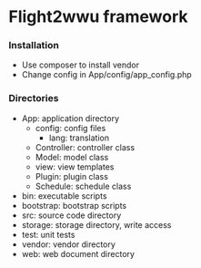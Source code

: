 # Flight2wwu framework

### Installation
 - Use composer to install vendor
 - Change config in App/config/app_config.php

### Directories
 - App: application directory
    - config: config files
      - lang: translation
    - Controller: controller class
    - Model: model class
    - view: view templates
    - Plugin: plugin class
    - Schedule: schedule class
 - bin: executable scripts
 - bootstrap: bootstrap scripts
 - src: source code directory
 - storage: storage directory, write access
 - test: unit tests
 - vendor: vendor directory
 - web: web document directory
